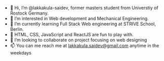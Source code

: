 - 👋 Hi, I’m @lakkakula-saidev, former masters student from Universtiy of Rostock Germany.
- 👀 I’m interested in Web development and Mechanical Engineering. 
- 🌱 I’m currently learning Full Stack Web engineering at STRIVE School, Berlin.
- 👀 HTML, CSS, JavaScript and ReactJS are fun to play with. 
- 💞️ I’m looking to collaborate on project focusing on web designing 
- 📫 You can me reach me at lakkakula.saidev@gmail.com anytime in the weekdays

<!---
lakkakula-saidev/lakkakula-saidev is a ✨ special ✨ repository because its `README.md` (this file) appears on your GitHub profile.
You can click the Preview link to take a look at your changes.
--->
